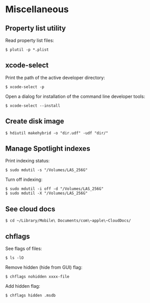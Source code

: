 # Miscellaneous

## Property list utility

Read property list files:

```console
$ plutil -p *.plist
```

## xcode-select

Print the path of the active developer directory:

```console
$ xcode-select -p
```

Open a dialog for installation of the command line developer tools:

```console
$ xcode-select --install
```

## Create disk image

```console
$ hdiutil makehybrid -o "dir.udf" -udf "dir/"
```

## Manage Spotlight indexes

Print indexing status:

```console
$ sudo mdutil -s "/Volumes/LAS_256G"
```

Turn off indexing:

```console
$ sudo mdutil -i off -d "/Volumes/LAS_256G"
$ sudo mdutil -X "/Volumes/LAS_256G"
```

## See cloud docs

```console
$ cd ~/Library/Mobile\ Documents/com\~apple\~CloudDocs/
```

## chflags

See flags of files:

```console
$ ls -lO
```

Remove hidden (hide from GUI) flag:

```console
$ chflags nohidden xxxx-file
```

Add hidden flag:

```console
$ chflags hidden .msdb
```
